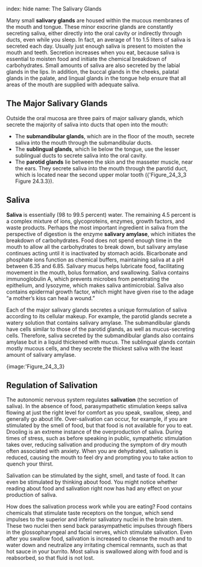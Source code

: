 index: hide
name: The Salivary Glands

Many small  **salivary glands** are housed within the mucous membranes of the mouth and tongue. These minor exocrine glands are constantly secreting saliva, either directly into the oral cavity or indirectly through ducts, even while you sleep. In fact, an average of 1 to 1.5 liters of saliva is secreted each day. Usually just enough saliva is present to moisten the mouth and teeth. Secretion increases when you eat, because saliva is essential to moisten food and initiate the chemical breakdown of carbohydrates. Small amounts of saliva are also secreted by the labial glands in the lips. In addition, the buccal glands in the cheeks, palatal glands in the palate, and lingual glands in the tongue help ensure that all areas of the mouth are supplied with adequate saliva.

## The Major Salivary Glands

Outside the oral mucosa are three pairs of major salivary glands, which secrete the majority of saliva into ducts that open into the mouth:

  * The  **submandibular glands**, which are in the floor of the mouth, secrete saliva into the mouth through the submandibular ducts.
  * The  **sublingual glands**, which lie below the tongue, use the lesser sublingual ducts to secrete saliva into the oral cavity.
  * The  **parotid glands** lie between the skin and the masseter muscle, near the ears. They secrete saliva into the mouth through the parotid duct, which is located near the second upper molar tooth ({'Figure_24_3_3 Figure 24.3.3}).

## Saliva

 **Saliva** is essentially (98 to 99.5 percent) water. The remaining 4.5 percent is a complex mixture of ions, glycoproteins, enzymes, growth factors, and waste products. Perhaps the most important ingredient in saliva from the perspective of digestion is the enzyme  **salivary amylase**, which initiates the breakdown of carbohydrates. Food does not spend enough time in the mouth to allow all the carbohydrates to break down, but salivary amylase continues acting until it is inactivated by stomach acids. Bicarbonate and phosphate ions function as chemical buffers, maintaining saliva at a pH between 6.35 and 6.85. Salivary mucus helps lubricate food, facilitating movement in the mouth, bolus formation, and swallowing. Saliva contains immunoglobulin A, which prevents microbes from penetrating the epithelium, and lysozyme, which makes saliva antimicrobial. Saliva also contains epidermal growth factor, which might have given rise to the adage “a mother’s kiss can heal a wound.”

Each of the major salivary glands secretes a unique formulation of saliva according to its cellular makeup. For example, the parotid glands secrete a watery solution that contains salivary amylase. The submandibular glands have cells similar to those of the parotid glands, as well as mucus-secreting cells. Therefore, saliva secreted by the submandibular glands also contains amylase but in a liquid thickened with mucus. The sublingual glands contain mostly mucous cells, and they secrete the thickest saliva with the least amount of salivary amylase.


{image:'Figure_24_3_3}
        

## Regulation of Salivation

The autonomic nervous system regulates  **salivation** (the secretion of saliva). In the absence of food, parasympathetic stimulation keeps saliva flowing at just the right level for comfort as you speak, swallow, sleep, and generally go about life. Over-salivation can occur, for example, if you are stimulated by the smell of food, but that food is not available for you to eat. Drooling is an extreme instance of the overproduction of saliva. During times of stress, such as before speaking in public, sympathetic stimulation takes over, reducing salivation and producing the symptom of dry mouth often associated with anxiety. When you are dehydrated, salivation is reduced, causing the mouth to feel dry and prompting you to take action to quench your thirst.

Salivation can be stimulated by the sight, smell, and taste of food. It can even be stimulated by thinking about food. You might notice whether reading about food and salivation right now has had any effect on your production of saliva.

How does the salivation process work while you are eating? Food contains chemicals that stimulate taste receptors on the tongue, which send impulses to the superior and inferior salivatory nuclei in the brain stem. These two nuclei then send back parasympathetic impulses through fibers in the glossopharyngeal and facial nerves, which stimulate salivation. Even after you swallow food, salivation is increased to cleanse the mouth and to water down and neutralize any irritating chemical remnants, such as that hot sauce in your burrito. Most saliva is swallowed along with food and is reabsorbed, so that fluid is not lost.
